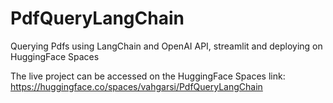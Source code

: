 # PdfQueryLangChain
Querying Pdfs using LangChain and OpenAI API, streamlit and deploying on HuggingFace Spaces 

The live project can be accessed on the HuggingFace Spaces link: https://huggingface.co/spaces/vahgarsi/PdfQueryLangChain

